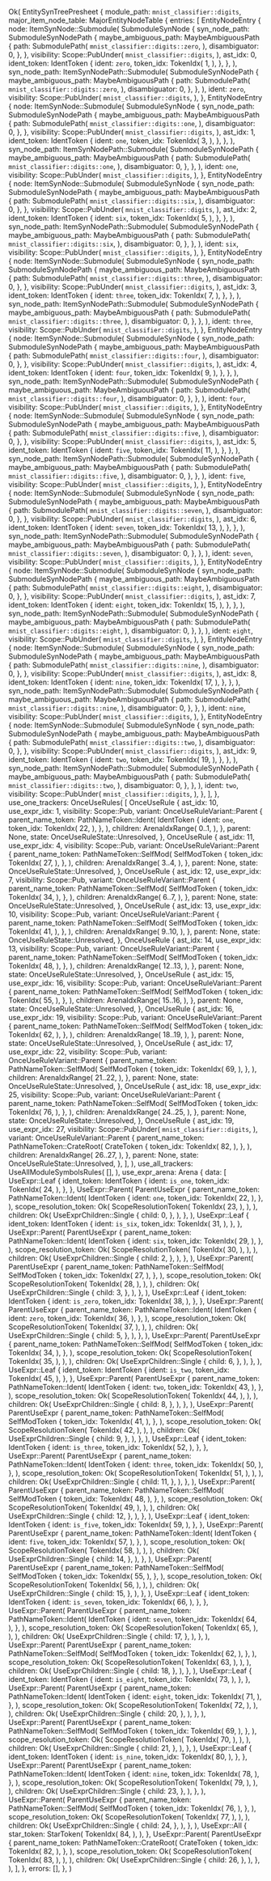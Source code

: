 Ok(
    EntitySynTreePresheet {
        module_path: `mnist_classifier::digits`,
        major_item_node_table: MajorEntityNodeTable {
            entries: [
                EntityNodeEntry {
                    node: ItemSynNode::Submodule(
                        SubmoduleSynNode {
                            syn_node_path: SubmoduleSynNodePath {
                                maybe_ambiguous_path: MaybeAmbiguousPath {
                                    path: SubmodulePath(
                                        `mnist_classifier::digits::zero`,
                                    ),
                                    disambiguator: 0,
                                },
                            },
                            visibility: Scope::PubUnder(
                                `mnist_classifier::digits`,
                            ),
                            ast_idx: 0,
                            ident_token: IdentToken {
                                ident: `zero`,
                                token_idx: TokenIdx(
                                    1,
                                ),
                            },
                        },
                    ),
                    syn_node_path: ItemSynNodePath::Submodule(
                        SubmoduleSynNodePath {
                            maybe_ambiguous_path: MaybeAmbiguousPath {
                                path: SubmodulePath(
                                    `mnist_classifier::digits::zero`,
                                ),
                                disambiguator: 0,
                            },
                        },
                    ),
                    ident: `zero`,
                    visibility: Scope::PubUnder(
                        `mnist_classifier::digits`,
                    ),
                },
                EntityNodeEntry {
                    node: ItemSynNode::Submodule(
                        SubmoduleSynNode {
                            syn_node_path: SubmoduleSynNodePath {
                                maybe_ambiguous_path: MaybeAmbiguousPath {
                                    path: SubmodulePath(
                                        `mnist_classifier::digits::one`,
                                    ),
                                    disambiguator: 0,
                                },
                            },
                            visibility: Scope::PubUnder(
                                `mnist_classifier::digits`,
                            ),
                            ast_idx: 1,
                            ident_token: IdentToken {
                                ident: `one`,
                                token_idx: TokenIdx(
                                    3,
                                ),
                            },
                        },
                    ),
                    syn_node_path: ItemSynNodePath::Submodule(
                        SubmoduleSynNodePath {
                            maybe_ambiguous_path: MaybeAmbiguousPath {
                                path: SubmodulePath(
                                    `mnist_classifier::digits::one`,
                                ),
                                disambiguator: 0,
                            },
                        },
                    ),
                    ident: `one`,
                    visibility: Scope::PubUnder(
                        `mnist_classifier::digits`,
                    ),
                },
                EntityNodeEntry {
                    node: ItemSynNode::Submodule(
                        SubmoduleSynNode {
                            syn_node_path: SubmoduleSynNodePath {
                                maybe_ambiguous_path: MaybeAmbiguousPath {
                                    path: SubmodulePath(
                                        `mnist_classifier::digits::six`,
                                    ),
                                    disambiguator: 0,
                                },
                            },
                            visibility: Scope::PubUnder(
                                `mnist_classifier::digits`,
                            ),
                            ast_idx: 2,
                            ident_token: IdentToken {
                                ident: `six`,
                                token_idx: TokenIdx(
                                    5,
                                ),
                            },
                        },
                    ),
                    syn_node_path: ItemSynNodePath::Submodule(
                        SubmoduleSynNodePath {
                            maybe_ambiguous_path: MaybeAmbiguousPath {
                                path: SubmodulePath(
                                    `mnist_classifier::digits::six`,
                                ),
                                disambiguator: 0,
                            },
                        },
                    ),
                    ident: `six`,
                    visibility: Scope::PubUnder(
                        `mnist_classifier::digits`,
                    ),
                },
                EntityNodeEntry {
                    node: ItemSynNode::Submodule(
                        SubmoduleSynNode {
                            syn_node_path: SubmoduleSynNodePath {
                                maybe_ambiguous_path: MaybeAmbiguousPath {
                                    path: SubmodulePath(
                                        `mnist_classifier::digits::three`,
                                    ),
                                    disambiguator: 0,
                                },
                            },
                            visibility: Scope::PubUnder(
                                `mnist_classifier::digits`,
                            ),
                            ast_idx: 3,
                            ident_token: IdentToken {
                                ident: `three`,
                                token_idx: TokenIdx(
                                    7,
                                ),
                            },
                        },
                    ),
                    syn_node_path: ItemSynNodePath::Submodule(
                        SubmoduleSynNodePath {
                            maybe_ambiguous_path: MaybeAmbiguousPath {
                                path: SubmodulePath(
                                    `mnist_classifier::digits::three`,
                                ),
                                disambiguator: 0,
                            },
                        },
                    ),
                    ident: `three`,
                    visibility: Scope::PubUnder(
                        `mnist_classifier::digits`,
                    ),
                },
                EntityNodeEntry {
                    node: ItemSynNode::Submodule(
                        SubmoduleSynNode {
                            syn_node_path: SubmoduleSynNodePath {
                                maybe_ambiguous_path: MaybeAmbiguousPath {
                                    path: SubmodulePath(
                                        `mnist_classifier::digits::four`,
                                    ),
                                    disambiguator: 0,
                                },
                            },
                            visibility: Scope::PubUnder(
                                `mnist_classifier::digits`,
                            ),
                            ast_idx: 4,
                            ident_token: IdentToken {
                                ident: `four`,
                                token_idx: TokenIdx(
                                    9,
                                ),
                            },
                        },
                    ),
                    syn_node_path: ItemSynNodePath::Submodule(
                        SubmoduleSynNodePath {
                            maybe_ambiguous_path: MaybeAmbiguousPath {
                                path: SubmodulePath(
                                    `mnist_classifier::digits::four`,
                                ),
                                disambiguator: 0,
                            },
                        },
                    ),
                    ident: `four`,
                    visibility: Scope::PubUnder(
                        `mnist_classifier::digits`,
                    ),
                },
                EntityNodeEntry {
                    node: ItemSynNode::Submodule(
                        SubmoduleSynNode {
                            syn_node_path: SubmoduleSynNodePath {
                                maybe_ambiguous_path: MaybeAmbiguousPath {
                                    path: SubmodulePath(
                                        `mnist_classifier::digits::five`,
                                    ),
                                    disambiguator: 0,
                                },
                            },
                            visibility: Scope::PubUnder(
                                `mnist_classifier::digits`,
                            ),
                            ast_idx: 5,
                            ident_token: IdentToken {
                                ident: `five`,
                                token_idx: TokenIdx(
                                    11,
                                ),
                            },
                        },
                    ),
                    syn_node_path: ItemSynNodePath::Submodule(
                        SubmoduleSynNodePath {
                            maybe_ambiguous_path: MaybeAmbiguousPath {
                                path: SubmodulePath(
                                    `mnist_classifier::digits::five`,
                                ),
                                disambiguator: 0,
                            },
                        },
                    ),
                    ident: `five`,
                    visibility: Scope::PubUnder(
                        `mnist_classifier::digits`,
                    ),
                },
                EntityNodeEntry {
                    node: ItemSynNode::Submodule(
                        SubmoduleSynNode {
                            syn_node_path: SubmoduleSynNodePath {
                                maybe_ambiguous_path: MaybeAmbiguousPath {
                                    path: SubmodulePath(
                                        `mnist_classifier::digits::seven`,
                                    ),
                                    disambiguator: 0,
                                },
                            },
                            visibility: Scope::PubUnder(
                                `mnist_classifier::digits`,
                            ),
                            ast_idx: 6,
                            ident_token: IdentToken {
                                ident: `seven`,
                                token_idx: TokenIdx(
                                    13,
                                ),
                            },
                        },
                    ),
                    syn_node_path: ItemSynNodePath::Submodule(
                        SubmoduleSynNodePath {
                            maybe_ambiguous_path: MaybeAmbiguousPath {
                                path: SubmodulePath(
                                    `mnist_classifier::digits::seven`,
                                ),
                                disambiguator: 0,
                            },
                        },
                    ),
                    ident: `seven`,
                    visibility: Scope::PubUnder(
                        `mnist_classifier::digits`,
                    ),
                },
                EntityNodeEntry {
                    node: ItemSynNode::Submodule(
                        SubmoduleSynNode {
                            syn_node_path: SubmoduleSynNodePath {
                                maybe_ambiguous_path: MaybeAmbiguousPath {
                                    path: SubmodulePath(
                                        `mnist_classifier::digits::eight`,
                                    ),
                                    disambiguator: 0,
                                },
                            },
                            visibility: Scope::PubUnder(
                                `mnist_classifier::digits`,
                            ),
                            ast_idx: 7,
                            ident_token: IdentToken {
                                ident: `eight`,
                                token_idx: TokenIdx(
                                    15,
                                ),
                            },
                        },
                    ),
                    syn_node_path: ItemSynNodePath::Submodule(
                        SubmoduleSynNodePath {
                            maybe_ambiguous_path: MaybeAmbiguousPath {
                                path: SubmodulePath(
                                    `mnist_classifier::digits::eight`,
                                ),
                                disambiguator: 0,
                            },
                        },
                    ),
                    ident: `eight`,
                    visibility: Scope::PubUnder(
                        `mnist_classifier::digits`,
                    ),
                },
                EntityNodeEntry {
                    node: ItemSynNode::Submodule(
                        SubmoduleSynNode {
                            syn_node_path: SubmoduleSynNodePath {
                                maybe_ambiguous_path: MaybeAmbiguousPath {
                                    path: SubmodulePath(
                                        `mnist_classifier::digits::nine`,
                                    ),
                                    disambiguator: 0,
                                },
                            },
                            visibility: Scope::PubUnder(
                                `mnist_classifier::digits`,
                            ),
                            ast_idx: 8,
                            ident_token: IdentToken {
                                ident: `nine`,
                                token_idx: TokenIdx(
                                    17,
                                ),
                            },
                        },
                    ),
                    syn_node_path: ItemSynNodePath::Submodule(
                        SubmoduleSynNodePath {
                            maybe_ambiguous_path: MaybeAmbiguousPath {
                                path: SubmodulePath(
                                    `mnist_classifier::digits::nine`,
                                ),
                                disambiguator: 0,
                            },
                        },
                    ),
                    ident: `nine`,
                    visibility: Scope::PubUnder(
                        `mnist_classifier::digits`,
                    ),
                },
                EntityNodeEntry {
                    node: ItemSynNode::Submodule(
                        SubmoduleSynNode {
                            syn_node_path: SubmoduleSynNodePath {
                                maybe_ambiguous_path: MaybeAmbiguousPath {
                                    path: SubmodulePath(
                                        `mnist_classifier::digits::two`,
                                    ),
                                    disambiguator: 0,
                                },
                            },
                            visibility: Scope::PubUnder(
                                `mnist_classifier::digits`,
                            ),
                            ast_idx: 9,
                            ident_token: IdentToken {
                                ident: `two`,
                                token_idx: TokenIdx(
                                    19,
                                ),
                            },
                        },
                    ),
                    syn_node_path: ItemSynNodePath::Submodule(
                        SubmoduleSynNodePath {
                            maybe_ambiguous_path: MaybeAmbiguousPath {
                                path: SubmodulePath(
                                    `mnist_classifier::digits::two`,
                                ),
                                disambiguator: 0,
                            },
                        },
                    ),
                    ident: `two`,
                    visibility: Scope::PubUnder(
                        `mnist_classifier::digits`,
                    ),
                },
            ],
        },
        use_one_trackers: OnceUseRules(
            [
                OnceUseRule {
                    ast_idx: 10,
                    use_expr_idx: 1,
                    visibility: Scope::Pub,
                    variant: OnceUseRuleVariant::Parent {
                        parent_name_token: PathNameToken::Ident(
                            IdentToken {
                                ident: `one`,
                                token_idx: TokenIdx(
                                    22,
                                ),
                            },
                        ),
                        children: ArenaIdxRange(
                            0..1,
                        ),
                    },
                    parent: None,
                    state: OnceUseRuleState::Unresolved,
                },
                OnceUseRule {
                    ast_idx: 11,
                    use_expr_idx: 4,
                    visibility: Scope::Pub,
                    variant: OnceUseRuleVariant::Parent {
                        parent_name_token: PathNameToken::SelfMod(
                            SelfModToken {
                                token_idx: TokenIdx(
                                    27,
                                ),
                            },
                        ),
                        children: ArenaIdxRange(
                            3..4,
                        ),
                    },
                    parent: None,
                    state: OnceUseRuleState::Unresolved,
                },
                OnceUseRule {
                    ast_idx: 12,
                    use_expr_idx: 7,
                    visibility: Scope::Pub,
                    variant: OnceUseRuleVariant::Parent {
                        parent_name_token: PathNameToken::SelfMod(
                            SelfModToken {
                                token_idx: TokenIdx(
                                    34,
                                ),
                            },
                        ),
                        children: ArenaIdxRange(
                            6..7,
                        ),
                    },
                    parent: None,
                    state: OnceUseRuleState::Unresolved,
                },
                OnceUseRule {
                    ast_idx: 13,
                    use_expr_idx: 10,
                    visibility: Scope::Pub,
                    variant: OnceUseRuleVariant::Parent {
                        parent_name_token: PathNameToken::SelfMod(
                            SelfModToken {
                                token_idx: TokenIdx(
                                    41,
                                ),
                            },
                        ),
                        children: ArenaIdxRange(
                            9..10,
                        ),
                    },
                    parent: None,
                    state: OnceUseRuleState::Unresolved,
                },
                OnceUseRule {
                    ast_idx: 14,
                    use_expr_idx: 13,
                    visibility: Scope::Pub,
                    variant: OnceUseRuleVariant::Parent {
                        parent_name_token: PathNameToken::SelfMod(
                            SelfModToken {
                                token_idx: TokenIdx(
                                    48,
                                ),
                            },
                        ),
                        children: ArenaIdxRange(
                            12..13,
                        ),
                    },
                    parent: None,
                    state: OnceUseRuleState::Unresolved,
                },
                OnceUseRule {
                    ast_idx: 15,
                    use_expr_idx: 16,
                    visibility: Scope::Pub,
                    variant: OnceUseRuleVariant::Parent {
                        parent_name_token: PathNameToken::SelfMod(
                            SelfModToken {
                                token_idx: TokenIdx(
                                    55,
                                ),
                            },
                        ),
                        children: ArenaIdxRange(
                            15..16,
                        ),
                    },
                    parent: None,
                    state: OnceUseRuleState::Unresolved,
                },
                OnceUseRule {
                    ast_idx: 16,
                    use_expr_idx: 19,
                    visibility: Scope::Pub,
                    variant: OnceUseRuleVariant::Parent {
                        parent_name_token: PathNameToken::SelfMod(
                            SelfModToken {
                                token_idx: TokenIdx(
                                    62,
                                ),
                            },
                        ),
                        children: ArenaIdxRange(
                            18..19,
                        ),
                    },
                    parent: None,
                    state: OnceUseRuleState::Unresolved,
                },
                OnceUseRule {
                    ast_idx: 17,
                    use_expr_idx: 22,
                    visibility: Scope::Pub,
                    variant: OnceUseRuleVariant::Parent {
                        parent_name_token: PathNameToken::SelfMod(
                            SelfModToken {
                                token_idx: TokenIdx(
                                    69,
                                ),
                            },
                        ),
                        children: ArenaIdxRange(
                            21..22,
                        ),
                    },
                    parent: None,
                    state: OnceUseRuleState::Unresolved,
                },
                OnceUseRule {
                    ast_idx: 18,
                    use_expr_idx: 25,
                    visibility: Scope::Pub,
                    variant: OnceUseRuleVariant::Parent {
                        parent_name_token: PathNameToken::SelfMod(
                            SelfModToken {
                                token_idx: TokenIdx(
                                    76,
                                ),
                            },
                        ),
                        children: ArenaIdxRange(
                            24..25,
                        ),
                    },
                    parent: None,
                    state: OnceUseRuleState::Unresolved,
                },
                OnceUseRule {
                    ast_idx: 19,
                    use_expr_idx: 27,
                    visibility: Scope::PubUnder(
                        `mnist_classifier::digits`,
                    ),
                    variant: OnceUseRuleVariant::Parent {
                        parent_name_token: PathNameToken::CrateRoot(
                            CrateToken {
                                token_idx: TokenIdx(
                                    82,
                                ),
                            },
                        ),
                        children: ArenaIdxRange(
                            26..27,
                        ),
                    },
                    parent: None,
                    state: OnceUseRuleState::Unresolved,
                },
            ],
        ),
        use_all_trackers: UseAllModuleSymbolsRules(
            [],
        ),
        use_expr_arena: Arena {
            data: [
                UseExpr::Leaf {
                    ident_token: IdentToken {
                        ident: `is_one`,
                        token_idx: TokenIdx(
                            24,
                        ),
                    },
                },
                UseExpr::Parent(
                    ParentUseExpr {
                        parent_name_token: PathNameToken::Ident(
                            IdentToken {
                                ident: `one`,
                                token_idx: TokenIdx(
                                    22,
                                ),
                            },
                        ),
                        scope_resolution_token: Ok(
                            ScopeResolutionToken(
                                TokenIdx(
                                    23,
                                ),
                            ),
                        ),
                        children: Ok(
                            UseExprChildren::Single {
                                child: 0,
                            },
                        ),
                    },
                ),
                UseExpr::Leaf {
                    ident_token: IdentToken {
                        ident: `is_six`,
                        token_idx: TokenIdx(
                            31,
                        ),
                    },
                },
                UseExpr::Parent(
                    ParentUseExpr {
                        parent_name_token: PathNameToken::Ident(
                            IdentToken {
                                ident: `six`,
                                token_idx: TokenIdx(
                                    29,
                                ),
                            },
                        ),
                        scope_resolution_token: Ok(
                            ScopeResolutionToken(
                                TokenIdx(
                                    30,
                                ),
                            ),
                        ),
                        children: Ok(
                            UseExprChildren::Single {
                                child: 2,
                            },
                        ),
                    },
                ),
                UseExpr::Parent(
                    ParentUseExpr {
                        parent_name_token: PathNameToken::SelfMod(
                            SelfModToken {
                                token_idx: TokenIdx(
                                    27,
                                ),
                            },
                        ),
                        scope_resolution_token: Ok(
                            ScopeResolutionToken(
                                TokenIdx(
                                    28,
                                ),
                            ),
                        ),
                        children: Ok(
                            UseExprChildren::Single {
                                child: 3,
                            },
                        ),
                    },
                ),
                UseExpr::Leaf {
                    ident_token: IdentToken {
                        ident: `is_zero`,
                        token_idx: TokenIdx(
                            38,
                        ),
                    },
                },
                UseExpr::Parent(
                    ParentUseExpr {
                        parent_name_token: PathNameToken::Ident(
                            IdentToken {
                                ident: `zero`,
                                token_idx: TokenIdx(
                                    36,
                                ),
                            },
                        ),
                        scope_resolution_token: Ok(
                            ScopeResolutionToken(
                                TokenIdx(
                                    37,
                                ),
                            ),
                        ),
                        children: Ok(
                            UseExprChildren::Single {
                                child: 5,
                            },
                        ),
                    },
                ),
                UseExpr::Parent(
                    ParentUseExpr {
                        parent_name_token: PathNameToken::SelfMod(
                            SelfModToken {
                                token_idx: TokenIdx(
                                    34,
                                ),
                            },
                        ),
                        scope_resolution_token: Ok(
                            ScopeResolutionToken(
                                TokenIdx(
                                    35,
                                ),
                            ),
                        ),
                        children: Ok(
                            UseExprChildren::Single {
                                child: 6,
                            },
                        ),
                    },
                ),
                UseExpr::Leaf {
                    ident_token: IdentToken {
                        ident: `is_two`,
                        token_idx: TokenIdx(
                            45,
                        ),
                    },
                },
                UseExpr::Parent(
                    ParentUseExpr {
                        parent_name_token: PathNameToken::Ident(
                            IdentToken {
                                ident: `two`,
                                token_idx: TokenIdx(
                                    43,
                                ),
                            },
                        ),
                        scope_resolution_token: Ok(
                            ScopeResolutionToken(
                                TokenIdx(
                                    44,
                                ),
                            ),
                        ),
                        children: Ok(
                            UseExprChildren::Single {
                                child: 8,
                            },
                        ),
                    },
                ),
                UseExpr::Parent(
                    ParentUseExpr {
                        parent_name_token: PathNameToken::SelfMod(
                            SelfModToken {
                                token_idx: TokenIdx(
                                    41,
                                ),
                            },
                        ),
                        scope_resolution_token: Ok(
                            ScopeResolutionToken(
                                TokenIdx(
                                    42,
                                ),
                            ),
                        ),
                        children: Ok(
                            UseExprChildren::Single {
                                child: 9,
                            },
                        ),
                    },
                ),
                UseExpr::Leaf {
                    ident_token: IdentToken {
                        ident: `is_three`,
                        token_idx: TokenIdx(
                            52,
                        ),
                    },
                },
                UseExpr::Parent(
                    ParentUseExpr {
                        parent_name_token: PathNameToken::Ident(
                            IdentToken {
                                ident: `three`,
                                token_idx: TokenIdx(
                                    50,
                                ),
                            },
                        ),
                        scope_resolution_token: Ok(
                            ScopeResolutionToken(
                                TokenIdx(
                                    51,
                                ),
                            ),
                        ),
                        children: Ok(
                            UseExprChildren::Single {
                                child: 11,
                            },
                        ),
                    },
                ),
                UseExpr::Parent(
                    ParentUseExpr {
                        parent_name_token: PathNameToken::SelfMod(
                            SelfModToken {
                                token_idx: TokenIdx(
                                    48,
                                ),
                            },
                        ),
                        scope_resolution_token: Ok(
                            ScopeResolutionToken(
                                TokenIdx(
                                    49,
                                ),
                            ),
                        ),
                        children: Ok(
                            UseExprChildren::Single {
                                child: 12,
                            },
                        ),
                    },
                ),
                UseExpr::Leaf {
                    ident_token: IdentToken {
                        ident: `is_five`,
                        token_idx: TokenIdx(
                            59,
                        ),
                    },
                },
                UseExpr::Parent(
                    ParentUseExpr {
                        parent_name_token: PathNameToken::Ident(
                            IdentToken {
                                ident: `five`,
                                token_idx: TokenIdx(
                                    57,
                                ),
                            },
                        ),
                        scope_resolution_token: Ok(
                            ScopeResolutionToken(
                                TokenIdx(
                                    58,
                                ),
                            ),
                        ),
                        children: Ok(
                            UseExprChildren::Single {
                                child: 14,
                            },
                        ),
                    },
                ),
                UseExpr::Parent(
                    ParentUseExpr {
                        parent_name_token: PathNameToken::SelfMod(
                            SelfModToken {
                                token_idx: TokenIdx(
                                    55,
                                ),
                            },
                        ),
                        scope_resolution_token: Ok(
                            ScopeResolutionToken(
                                TokenIdx(
                                    56,
                                ),
                            ),
                        ),
                        children: Ok(
                            UseExprChildren::Single {
                                child: 15,
                            },
                        ),
                    },
                ),
                UseExpr::Leaf {
                    ident_token: IdentToken {
                        ident: `is_seven`,
                        token_idx: TokenIdx(
                            66,
                        ),
                    },
                },
                UseExpr::Parent(
                    ParentUseExpr {
                        parent_name_token: PathNameToken::Ident(
                            IdentToken {
                                ident: `seven`,
                                token_idx: TokenIdx(
                                    64,
                                ),
                            },
                        ),
                        scope_resolution_token: Ok(
                            ScopeResolutionToken(
                                TokenIdx(
                                    65,
                                ),
                            ),
                        ),
                        children: Ok(
                            UseExprChildren::Single {
                                child: 17,
                            },
                        ),
                    },
                ),
                UseExpr::Parent(
                    ParentUseExpr {
                        parent_name_token: PathNameToken::SelfMod(
                            SelfModToken {
                                token_idx: TokenIdx(
                                    62,
                                ),
                            },
                        ),
                        scope_resolution_token: Ok(
                            ScopeResolutionToken(
                                TokenIdx(
                                    63,
                                ),
                            ),
                        ),
                        children: Ok(
                            UseExprChildren::Single {
                                child: 18,
                            },
                        ),
                    },
                ),
                UseExpr::Leaf {
                    ident_token: IdentToken {
                        ident: `is_eight`,
                        token_idx: TokenIdx(
                            73,
                        ),
                    },
                },
                UseExpr::Parent(
                    ParentUseExpr {
                        parent_name_token: PathNameToken::Ident(
                            IdentToken {
                                ident: `eight`,
                                token_idx: TokenIdx(
                                    71,
                                ),
                            },
                        ),
                        scope_resolution_token: Ok(
                            ScopeResolutionToken(
                                TokenIdx(
                                    72,
                                ),
                            ),
                        ),
                        children: Ok(
                            UseExprChildren::Single {
                                child: 20,
                            },
                        ),
                    },
                ),
                UseExpr::Parent(
                    ParentUseExpr {
                        parent_name_token: PathNameToken::SelfMod(
                            SelfModToken {
                                token_idx: TokenIdx(
                                    69,
                                ),
                            },
                        ),
                        scope_resolution_token: Ok(
                            ScopeResolutionToken(
                                TokenIdx(
                                    70,
                                ),
                            ),
                        ),
                        children: Ok(
                            UseExprChildren::Single {
                                child: 21,
                            },
                        ),
                    },
                ),
                UseExpr::Leaf {
                    ident_token: IdentToken {
                        ident: `is_nine`,
                        token_idx: TokenIdx(
                            80,
                        ),
                    },
                },
                UseExpr::Parent(
                    ParentUseExpr {
                        parent_name_token: PathNameToken::Ident(
                            IdentToken {
                                ident: `nine`,
                                token_idx: TokenIdx(
                                    78,
                                ),
                            },
                        ),
                        scope_resolution_token: Ok(
                            ScopeResolutionToken(
                                TokenIdx(
                                    79,
                                ),
                            ),
                        ),
                        children: Ok(
                            UseExprChildren::Single {
                                child: 23,
                            },
                        ),
                    },
                ),
                UseExpr::Parent(
                    ParentUseExpr {
                        parent_name_token: PathNameToken::SelfMod(
                            SelfModToken {
                                token_idx: TokenIdx(
                                    76,
                                ),
                            },
                        ),
                        scope_resolution_token: Ok(
                            ScopeResolutionToken(
                                TokenIdx(
                                    77,
                                ),
                            ),
                        ),
                        children: Ok(
                            UseExprChildren::Single {
                                child: 24,
                            },
                        ),
                    },
                ),
                UseExpr::All {
                    star_token: StarToken(
                        TokenIdx(
                            84,
                        ),
                    ),
                },
                UseExpr::Parent(
                    ParentUseExpr {
                        parent_name_token: PathNameToken::CrateRoot(
                            CrateToken {
                                token_idx: TokenIdx(
                                    82,
                                ),
                            },
                        ),
                        scope_resolution_token: Ok(
                            ScopeResolutionToken(
                                TokenIdx(
                                    83,
                                ),
                            ),
                        ),
                        children: Ok(
                            UseExprChildren::Single {
                                child: 26,
                            },
                        ),
                    },
                ),
            ],
        },
        errors: [],
    },
)